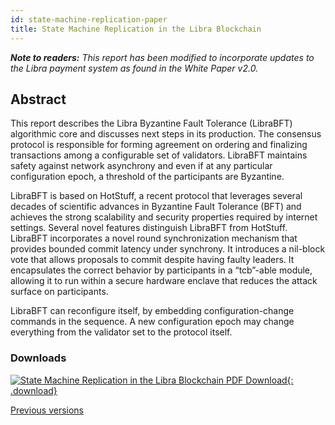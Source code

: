 ```yaml
---
id: state-machine-replication-paper
title: State Machine Replication in the Libra Blockchain
---
```


<!-- hide the table of contents --><style>.toc-headings {display: none !important; visibility: hidden !important;}</style>

_**Note to readers:** This report has been modified to incorporate updates to the Libra payment system as found in the White Paper v2.0._

## Abstract

This report describes the Libra Byzantine Fault Tolerance (LibraBFT) algorithmic core and discusses next steps in its production. The consensus protocol is responsible for forming agreement on ordering and finalizing transactions among a configurable set of validators. LibraBFT maintains safety against network asynchrony and even if at any particular configuration epoch, a threshold of the participants are Byzantine.

LibraBFT is based on HotStuff, a recent protocol that leverages several decades of scientific advances in Byzantine Fault Tolerance (BFT) and achieves the strong scalability and security properties required by internet settings. Several novel features distinguish LibraBFT from HotStuff. LibraBFT incorporates a novel round synchronization mechanism that provides bounded commit latency under synchrony. It introduces a nil-block vote that allows proposals to commit despite having faulty leaders. It encapsulates the correct behavior by participants in a “tcb”-able module, allowing it to run within a secure hardware enclave that reduces the attack surface on participants.

LibraBFT can reconfigure itself, by embedding configuration-change commands in the sequence. A new configuration epoch may change everything from the validator set to the protocol itself.

### Downloads

[![State Machine Replication in the Libra Blockchain PDF Download](assets/illustrations/state-machine-pdf.png){: .download}](assets/papers/libra-consensus-state-machine-replication-in-the-libra-blockchain/2020-04-09.pdf)

<a href="/papers">Previous versions</a>
